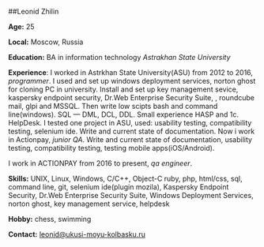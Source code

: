 ##Leonid Zhilin

**Age:** 25

**Local:** Moscow, Russia

**Education:** BA in information technology *Astrakhan State University*

**Experience**: I worked in Astrkhan State University(ASU) from 2012 to 2016, _programmer_. I used and set up windows deployment services, norton ghost for cloning PC in university. Install and set up key management sevice, kaspersky endpoint security, Dr.Web Enterprise Security Suite, , roundcube mail, glpi and MSSQL. Then write low scipts bash and command line(windows). SQL — DML, DCL, DDL. Small experience HASP and 1c. HelpDesk. I tested one project in ASU, used: usability testing, сompatibility testing, selenium ide. Write and current state of documentation. Now i work in Actionpay, _junior QA_. Write and current state of documentation, usability testing, compatibility testing, testing mobile apps(iOS/Android).

I work in ACTIONPAY from 2016 to present, _qa engineеr_.

**Skills:** UNIX, Linux, Windows, C/C++, Object-C ruby, php, html/css, sql, command line, git, selenium ide(plugin mozila), Kaspersky Endpoint Security, Dr.Web Enterprise Security Suite, Windows Deployment Services, norton ghost, key management service, helpdesk

**Hobby:** chess, swimming

**Contact:** leonid@ukusi-moyu-kolbasku.ru
